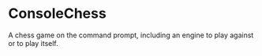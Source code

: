 # ConsoleChess
A chess game on the command prompt, including an engine to play against or to play itself.
